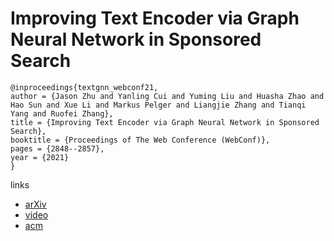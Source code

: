 # Improving Text Encoder via Graph Neural Network in Sponsored Search

```
@inproceedings{textgnn_webconf21,
author = {Jason Zhu and Yanling Cui and Yuming Liu and Huasha Zhao and Hao Sun and Xue Li and Markus Pelger and Liangjie Zhang and Tianqi Yang and Ruofei Zhang},
title = {Improving Text Encoder via Graph Neural Network in Sponsored Search},
booktitle = {Proceedings of The Web Conference (WebConf)},
pages = {2848--2857},
year = {2021}
}
```

links
- [arXiv](https://arxiv.org/abs/2101.06323)
- [video](https://www.youtube.com/watch?v=5WHibS69MVA)
- [acm](https://dl.acm.org/doi/10.1145/3442381.3449842)